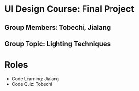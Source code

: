 # UI Design Course: Final Project

## Group Members: Tobechi, Jialang

## Group Topic: Lighting Techniques

# Roles


- Code Learning: Jialang
- Code Quiz: Tobechi